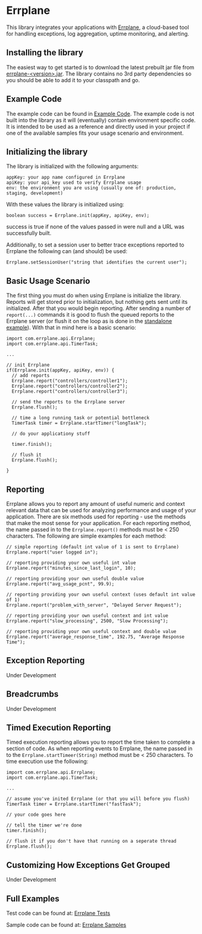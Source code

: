 Errplane
========
This library integrates your applications with [Errplane](http://errplane.com), a cloud-based tool for handling exceptions, log aggregation, uptime monitoring, and alerting.

Installing the library
----------------------
The easiest way to get started is to download the latest prebuilt jar file from [errplane-\<version\>.jar](https://github.com/errplane/errplane-java/tree/master/dist).
The library contains no 3rd party dependencies so you should be able to add it to your classpath and go.

Example Code
------------
The example code can be found in [Example Code](https://github.com/errplane/errplane-java/tree/master/samples/com/errplane/examples).  The example code is not built into the library as it will (eventually) contain environment specific code.
It is intended to be used as a reference and directly used in your project if one of the available samples fits your usage scenario and environment.

Initializing the library
------------------------
The library is initialized with the following arguments:

    appKey: your app name configured in Errplane
    apiKey: your api_key used to verify Errplane usage
    env: the environment you are using (usually one of: production, staging, development)

With these values the library is initialized using:

    boolean success = Errplane.init(appKey, apiKey, env);

success is true if none of the values passed in were null and a URL was successfully built.

Additionally, to set a session user to better trace exceptions reported to Errplane the following can (and should) be used:

    Errplane.setSessionUser("string that identifies the current user");

Basic Usage Scenario
--------------------
The first thing you must do when using Errplane is initialize the library.  Reports will get stored prior to initialization, but nothing gets sent until its initialized.  After that you would begin reporting.  After sending
a number of `report(...)` commands it is good to flush the queued reports to the Errplane server (or flush it on the loop as is done in the [standalone example](https://github.com/errplane/errplane-java/tree/master/samples/com/errplane/examples/standalone)).
With that in mind here is a basic scenario:

    import com.errplane.api.Errplane;
    import com.errplane.api.TimerTask;
    
    ...

    // init Errplane
    if(Errplane.init(appKey, apiKey, env)) {
      // add reports
      Errplane.report("controllers/controller1");
      Errplane.report("controllers/controller2");
      Errplane.report("controllers/controller3");

      // send the reports to the Errplane server
      Errplane.flush();

      // time a long running task or potential bottleneck
      TimerTask timer = Errplane.startTimer("longTask");

      // do your applicationy stuff

      timer.finish();

      // flush it
      Errplane.flush();
      
    }

Reporting
---------
Errplane allows you to report any amount of useful numeric and context relevant data that can be used for analyzing performance and usage of your application.
There are six methods used for reporting - use the methods that make the most sense for your application.  For each reporting method, the name passed in to the `Errplane.report()` methods must be < 250 characters.
The following are simple examples for each method:

    // simple reporting (default int value of 1 is sent to Errplane)
    Errplane.report("user logged in");
    
    // reporting providing your own useful int value
    Errplane.report("minutes_since_last_login", 10);
    
    // reporting providing your own useful double value
    Errplane.report("avg_usage_pcnt", 99.9);
    
    // reporting providing your own useful context (uses default int value of 1)
    Errplane.report("problem_with_server", "Delayed Server Request");
    
    // reporting providing your own useful context and int value
    Errplane.report("slow_processing", 2500, "Slow Processing");
    
    // reporting providing your own useful context and double value
    Errplane.report("average_response_time", 192.75, "Average Response Time");


Exception Reporting
-------------------
Under Development

Breadcrumbs
-----------
Under Development

Timed Execution Reporting
-------------------------
Timed execution reporting allows you to report the time taken to complete a section of code.  As when reporting events to Errplane, the name passed in to the `Errplane.startTimeer(String)` method must be < 250 characters.
To time execution use the following:

    import com.errplane.api.Errplane;
    import com.errplane.api.TimerTask;

    ...

    // assume you've inited Errplane (or that you will before you flush)
    TimerTask timer = Errplane.startTimer("fastTask");

    // your code goes here

    // tell the timer we're done
    timer.finish();

    // flush it if you don't have that running on a seperate thread
    Errplane.flush();

Customizing How Exceptions Get Grouped
--------------------------------------
Under Development

Full Examples
-------------
Test code can be found at:
[Errplane Tests](https://github.com/errplane/errplane-java/blob/master/src/test/java/com/errplane/api/ErrplaneTest.java)

Sample code can be found at:
[Errplane Samples](https://github.com/errplane/errplane-java/tree/master/samples/com/errplane/examples)
